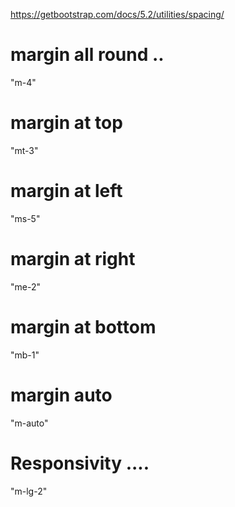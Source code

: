 https://getbootstrap.com/docs/5.2/utilities/spacing/


# margin all round ..

"m-4" 

# margin at top 

"mt-3" 

# margin at left 

"ms-5" 

# margin at right 

"me-2"

# margin at bottom 

"mb-1"

# margin auto

"m-auto"







#  Responsivity .... 

"m-lg-2"

